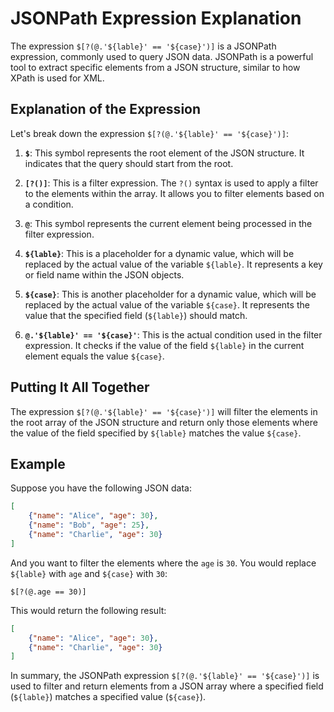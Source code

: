 
# JSONPath Expression Explanation

The expression `$[?(@.'${lable}' == '${case}')]` is a JSONPath expression, commonly used to query JSON data. JSONPath is a powerful tool to extract specific elements from a JSON structure, similar to how XPath is used for XML.

## Explanation of the Expression

Let's break down the expression `$[?(@.'${lable}' == '${case}')]`:

1. **`$`**: This symbol represents the root element of the JSON structure. It indicates that the query should start from the root.

2. **`[?()]`**: This is a filter expression. The `?()` syntax is used to apply a filter to the elements within the array. It allows you to filter elements based on a condition.

3. **`@`**: This symbol represents the current element being processed in the filter expression.

4. **`${lable}`**: This is a placeholder for a dynamic value, which will be replaced by the actual value of the variable `${lable}`. It represents a key or field name within the JSON objects.

5. **`${case}`**: This is another placeholder for a dynamic value, which will be replaced by the actual value of the variable `${case}`. It represents the value that the specified field (`${lable}`) should match.

6. **`@.'${lable}' == '${case}'`**: This is the actual condition used in the filter expression. It checks if the value of the field `${lable}` in the current element equals the value `${case}`.

## Putting It All Together

The expression `$[?(@.'${lable}' == '${case}')]` will filter the elements in the root array of the JSON structure and return only those elements where the value of the field specified by `${lable}` matches the value `${case}`.

## Example

Suppose you have the following JSON data:

```json
[
    {"name": "Alice", "age": 30},
    {"name": "Bob", "age": 25},
    {"name": "Charlie", "age": 30}
]
```

And you want to filter the elements where the `age` is `30`. You would replace `${lable}` with `age` and `${case}` with `30`:

```jsonpath
$[?(@.age == 30)]
```

This would return the following result:

```json
[
    {"name": "Alice", "age": 30},
    {"name": "Charlie", "age": 30}
]
```

In summary, the JSONPath expression `$[?(@.'${lable}' == '${case}')]` is used to filter and return elements from a JSON array where a specified field (`${lable}`) matches a specified value (`${case}`).
